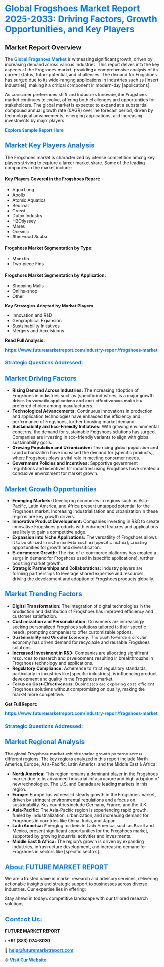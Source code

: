 <h1 style="color: #007BFF;">Global Frogshoes Market Report 2025-2033: Driving Factors, Growth Opportunities, and Key Players</h1>

<section id="overview">
<h2>Market Report Overview</h2>
<p>The <a href="https://www.futuremarketreport.com/industry-report/frogshoes-market" style="color: #007BFF; text-decoration: none;"><strong>Global Frogshoes Market</strong></a> is witnessing significant growth, driven by increasing demand across various industries. This report delves into the key aspects of the Frogshoes market, providing a comprehensive analysis of its current status, future potential, and challenges. The demand for Frogshoes has surged due to its wide-ranging applications in industries such as [insert industries], making it a critical component in modern-day [applications].</p>
<p>As consumer preferences shift and industries innovate, the Frogshoes market continues to evolve, offering both challenges and opportunities for stakeholders. The global market is expected to expand at a substantial compound annual growth rate (CAGR) over the forecast period, driven by technological advancements, emerging applications, and increasing investments by major players.</p>
</section>

<section id="overview">
<p><a href="https://www.futuremarketreport.com/request-sample/reportId=92629" style="color: #007BFF; text-decoration: none;"><strong>Explore Sample Report Here</strong></a></p>
</section>

<section id="key-players">
<h2 style="color: #007BFF;">Market Key Players Analysis</h2>
<p>The Frogshoes market is characterized by intense competition among key players striving to capture a larger market share. Some of the leading companies in the market include:</p>
<h4>Key Players Covered in the Frogshoes Report:</h4>
<ul><li>Aqua Lung</li><li>Apollo</li><li>Atomic Aquatics</li><li>Beuchat</li><li>Cressi</li><li>Duton Industry</li><li>H2Odyssey</li><li>Mares</li><li>Oceanic</li><li>Sherwood Scuba</li></ul>
<h4>Frogshoes Market Segmentation by Type:</h4>
<ul><li>Monofin</li><li>Two-piece Fins</li></ul>

<h4>Frogshoes Market Segmentation by Application:</h4>
<ul><li>Shopping Malls</li><li>Online-shop</li><li>Other</li></ul>
<p><strong>Key Strategies Adopted by Market Players:</strong></p>
<ul>
<li>Innovation and R&D</li>
<li>Geographical Expansion</li>
<li>Sustainability Initiatives</li>
<li>Mergers and Acquisitions</li>
</ul>
</section>

<section>
<p><strong>Read Full Analysis: </strong></p><a href="https://www.futuremarketreport.com/industry-report/frogshoes-market" style="color: #007BFF; text-decoration: none;"><strong>https://www.futuremarketreport.com/industry-report/frogshoes-market</strong></a>
<h3 style="color: #007BFF;">Strategic Questions Addressed:</h3>
</section>

<section id="driving-factors">
<h2 style="color: #007BFF;">Market Driving Factors</h2>
<ul>
<li><strong>Rising Demand Across Industries:</strong> The increasing adoption of Frogshoes in industries such as [specific industries] is a major growth driver. Its versatile applications and cost-effectiveness make it a preferred choice among manufacturers.</li>
<li><strong>Technological Advancements:</strong> Continuous innovations in production and application technologies have enhanced the efficiency and performance of Frogshoes, further boosting market demand.</li>
<li><strong>Sustainability and Eco-Friendly Initiatives:</strong> With growing environmental concerns, the demand for sustainable Frogshoes solutions has surged. Companies are investing in eco-friendly variants to align with global sustainability goals.</li>
<li><strong>Growing Population and Urbanization:</strong> The rising global population and rapid urbanization have increased the demand for [specific products], where Frogshoes plays a vital role in meeting consumer needs.</li>
<li><strong>Government Policies and Incentives:</strong> Supportive government regulations and incentives for industries using Frogshoes have created a conducive environment for market growth.</li>
</ul>
</section>

<section id="growth-opportunities">
<h2 style="color: #007BFF;">Market Growth Opportunities</h2>
<ul>
<li><strong>Emerging Markets:</strong> Developing economies in regions such as Asia-Pacific, Latin America, and Africa present untapped potential for the Frogshoes market. Increasing industrialization and urbanization in these regions are key growth drivers.</li>
<li><strong>Innovative Product Development:</strong> Companies investing in R&D to create innovative Frogshoes products with enhanced features and applications are likely to gain a competitive edge.</li>
<li><strong>Expansion into Niche Applications:</strong> The versatility of Frogshoes allows it to be utilized in niche markets such as [specific niches], creating opportunities for growth and diversification.</li>
<li><strong>E-commerce Growth:</strong> The rise of e-commerce platforms has created a surge in demand for Frogshoes used in [specific applications], further boosting market growth.</li>
<li><strong>Strategic Partnerships and Collaborations:</strong> Industry players are forming partnerships to leverage shared expertise and resources, driving the development and adoption of Frogshoes products globally.</li>
</ul>
</section>

<section id="trending-factors">
<h2 style="color: #007BFF;">Market Trending Factors</h2>
<ul>
<li><strong>Digital Transformation:</strong> The integration of digital technologies in the production and distribution of Frogshoes has improved efficiency and customer satisfaction.</li>
<li><strong>Customization and Personalization:</strong> Consumers are increasingly seeking personalized Frogshoes solutions tailored to their specific needs, prompting companies to offer customizable options.</li>
<li><strong>Sustainability and Circular Economy:</strong> The push towards a circular economy has driven demand for recyclable and reusable Frogshoes solutions.</li>
<li><strong>Increased Investment in R&D:</strong> Companies are allocating significant resources to research and development, resulting in breakthroughs in Frogshoes technology and applications.</li>
<li><strong>Regulatory Compliance:</strong> Adherence to strict regulatory standards, particularly in industries like [specific industries], is influencing product development and quality in the Frogshoes market.</li>
<li><strong>Focus on Cost-Effectiveness:</strong> Businesses are exploring cost-efficient Frogshoes solutions without compromising on quality, making the market more competitive.</li>
</ul>
</section>

<section>
<p><strong>Get Full Report: </strong></p><a href="https://www.futuremarketreport.com/industry-report/frogshoes-market" style="color: #007BFF; text-decoration: none;"><strong>https://www.futuremarketreport.com/industry-report/frogshoes-market</strong></a>
<h3 style="color: #007BFF;">Strategic Questions Addressed:</h3>
</section>


<section id="regional-analysis">
<h2 style="color: #007BFF;">Market Regional Analysis</h2>
<p>The global Frogshoes market exhibits varied growth patterns across different regions. The key regions analyzed in this report include North America, Europe, Asia-Pacific, Latin America, and the Middle East & Africa:</p>
<ul>
<li><strong>North America:</strong> This region remains a dominant player in the Frogshoes market due to its advanced industrial infrastructure and high adoption of new technologies. The U.S. and Canada are leading markets in this region.</li>
<li><strong>Europe:</strong> Europe has witnessed steady growth in the Frogshoes market, driven by stringent environmental regulations and a focus on sustainability. Key countries include Germany, France, and the U.K.</li>
<li><strong>Asia-Pacific:</strong> The Asia-Pacific region is experiencing rapid growth, fueled by industrialization, urbanization, and increasing demand for Frogshoes in countries like China, India, and Japan.</li>
<li><strong>Latin America:</strong> Emerging markets in Latin America, such as Brazil and Mexico, present significant opportunities for the Frogshoes market, supported by growing industrial activities and investments.</li>
<li><strong>Middle East & Africa:</strong> The region’s growth is driven by expanding industries, infrastructure development, and increasing demand for Frogshoes in sectors like [specific sectors].</li>
</ul>
</section>

<footer>
<h2 style="color: #007BFF;">About FUTURE MARKET REPORT</h2>
<p>We are a trusted name in market research and advisory services, delivering actionable insights and strategic support to businesses across diverse industries. Our expertise lies in offering:</p>

<p>Stay ahead in today’s competitive landscape with our tailored research solutions.</p>

<h2 style="color: #007BFF;">Contact Us:</h2>
<p><strong>FUTURE MARKET REPORT</strong></p>
<p>📞 <strong>+91 (883) 074-8030</strong></p>
<p>📧 <strong><a href="mailto:help@futuremarketreport.com" style="color: #007BFF;">help@futuremarketreport.com</a></strong></p>
<p>🌐 <strong><a href="https://www.futuremarketreport.com/" style="color: #007BFF;">Visit Our Website</a></strong></p>
</footer>